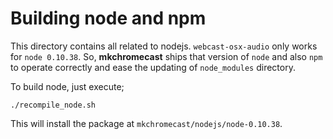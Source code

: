 Building node and npm
=====================

This directory contains all related to nodejs. `webcast-osx-audio` only works
for `node 0.10.38`. So, **mkchromecast**  ships that version of `node` and also
`npm` to operate correctly and ease the updating of `node_modules` directory.

To build node, just execute;

```
./recompile_node.sh
```

This will install the package at `mkchromecast/nodejs/node-0.10.38`.
